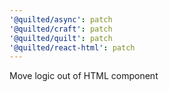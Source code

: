 ```yaml
---
'@quilted/async': patch
'@quilted/craft': patch
'@quilted/quilt': patch
'@quilted/react-html': patch
---
```


Move logic out of HTML component
